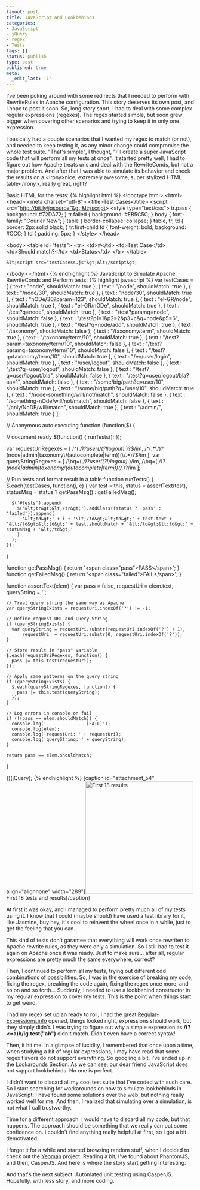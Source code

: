 ```yaml
---
layout: post
title: JavaScript and Lookbehinds
categories:
- JavaScript
- jQuery
- regex
- Tests
tags: []
status: publish
type: post
published: true
meta:
  _edit_last: '1'
---
```

I've been poking around with some redirects that I needed to perform with RewriteRules in Apache configuration. This story deserves its own post, and I hope to post it soon. So, long story short, I had to deal with some complex regular expressions (regexes). The regex started simple, but soon grew bigger when covering other scenarios and trying to keep it in only one expression.

I basically had a couple scenarios that I wanted my regex to match (or not), and needed to keep testing it, as any minor change could compromise the whole test suite. "That's simple", I thought, "I'll create a super JavaScript code that will perform all my tests at once". It started pretty well, I had to figure out how Apache treats urls and deal with the RewriteConds, but not a major problem. And after that I was able to simulate its behavior and check the results on a &lt;irony&gt;nice, extremely awesome, super stylized HTML table&lt;/irony&gt;, really great, right?

Basic HTML for the tests:
{% highlight html %}
&lt;!doctype html&gt;
&lt;html&gt;
  &lt;head&gt;
    &lt;meta charset="utf-8"&gt;
    &lt;title&gt;Test Cases&lt;/title&gt;
    &lt;script src="http://bit.ly/jqsource"&gt;&lt;/script&gt;
    &lt;style type="text/css"&gt;
      tr.pass {
        background: #72DA72;
      }
      tr.failed {
        background: #EB5C5C;
      }
      body {
        font-family: "Courier New";
      }
      table {
        border-collapse: collapse;
      }
      table, tr, td {
        border: 2px solid black;
      }
      tr:first-child td {
        font-weight: bold;
        background: #CCC;
      }
      td {
        padding: 5px;
      }
    &lt;/style&gt;
  &lt;/head&gt;

  &lt;body&gt;
    &lt;table id="tests"&gt;
      &lt;tr&gt;
        &lt;td&gt;#&lt;/td&gt;
        &lt;td&gt;Test Case&lt;/td&gt;
        &lt;td&gt;Should match?&lt;/td&gt;
        &lt;td&gt;Status&lt;/td&gt;
      &lt;/tr&gt;
    &lt;/table&gt;

    &lt;script src="testCasess.js"&gt;&lt;/script&gt;
  &lt;/body&gt;
&lt;/html&gt;
{% endhighlight %}
JavaScript to Simulate Apache RewriteConds and Perform tests:
{% highlight javascript %}
var testCases = [
  { text : "node",                             shouldMatch: true  },
  { text : "/node",                            shouldMatch: true  },
  { text : "/node/30",                         shouldMatch: true  },
  { text : "node/30",                          shouldMatch: true  },
  { text : "nODe/30?param=123",                shouldMatch: true  },
  { text : "el-GR/node",                       shouldMatch: true  },
  { text : "el-GR/nODe",                       shouldMatch: true  },
  { text : "/test?q=node",                     shouldMatch: true  },
  { text : "/test?paramq=node",                shouldMatch: false },
  { text : "/test?p1=1&amp;p2=2&amp;p3=c&amp;q=node&amp;p5=6", shouldMatch: true  },
  { text : "/test?q=node/add",                 shouldMatch: true  },
  { text : "/taxonomy",                        shouldMatch: false },
  { text : "/taxonomy/term",                   shouldMatch: true  },
  { text : "/taxonomy/term/10",                shouldMatch: true  },
  { text : "/test?param=taxonomy/term/10",     shouldMatch: false },
  { text : "/test?paramq=taxonomy/term/10",    shouldMatch: false },
  { text : "/test?q=taxonomy/term/10",         shouldMatch: true  },
  { text : "/en/user/login",                   shouldMatch: true  },
  { text : "/user/logout",                     shouldMatch: false },
  { text : "/test?q=user/logout",              shouldMatch: false },
  { text : "/test?q=user/logout/bla",          shouldMatch: false },
  { text : "/test?q=user/logout/bla?aa=1",     shouldMatch: false },
  { text : "/some/big/path?q=user/10",         shouldMatch: true  },
  { text : "/some/big/path?q=/user/10",        shouldMatch: true  },
  { text : "/node-something/will/not/match",   shouldMatch: false },
  { text : "/something-nOde/will/not/match",   shouldMatch: false },
  { text : "/only/NoDE/will/match",            shouldMatch: true  },
  { text : "/admin/",                          shouldMatch: true  }
];

// Anonymous auto executing function
(function($) {

  // document ready
  $(function() {
    runTests();
  });

  var requestUriRegexes = [
    /^(.*\/)?user(\/(?!logout).*)?$/im,
    /^(.*\/)?(node|admin|taxonomy\/(autocomplete|term))(\/.*)?$/im
  ];
  var queryStringRegexes = [
    /\bq=(.*\/)?user((?!\/logout).*)/im,
    /\bq=(.*\/)?(node|admin|taxonomy\/(autocomplete|term))(\/.*)?/im
  ];

  // Run tests and format result in a table
  function runTests() {
    $.each(testCases, function(i, e) {
      var test      = this,
          status    = assertText(test),
          statusMsg = status ? getPassMsg() : getFailedMsg();

      $('#tests').append(
        $('&lt;tr&gt;&lt;/tr&gt;').addClass((status ? 'pass' : 'failed')).append(
          '&lt;td&gt;' + i + '&lt;/td&gt;&lt;td&gt;' + test.text + '&lt;/td&gt;&lt;td&gt;' + test.shouldMatch + '&lt;/td&gt;&lt;td&gt;' + statusMsg + '&lt;/td&gt;'
        )
      );
    });
  }

  function getPassMsg() {
    return '&lt;span class="pass"&gt;PASS&lt;/span&gt;';
  }
  function getFailedMsg() {
    return '&lt;span class="failed"&gt;FAIL&lt;/span&gt;';
  }

  function assertText(elem) {
    var pass = false,
        requestUri  = elem.text,
        queryString = '';

    // Treat query string the same way as Apache
    var queryStringExists = requestUri.indexOf('?') != -1;

    // Define request URI and Query String
    if (queryStringExists) {
      var queryString = requestUri.substr(requestUri.indexOf('?') + 1),
          requestUri  = requestUri.substr(0, requestUri.indexOf('?'));
    }

    // Store result in "pass" variable
    $.each(requestUriRegexes, function() {
      pass |= this.test(requestUri);
    });

    // Apply same patterns on the query string
    if (queryStringExists) {
      $.each(queryStringRegexes, function() {
        pass |= this.test(queryString);
      });
    }

    // Log errors in console on fail
    if (!(pass == elem.shouldMatch)) {
      console.log('---------------[FAIL]');
      console.log(elem);
      console.log('requestUri: ' + requestUri);
      console.log('queryString: ' + queryString);
    }

    return pass == elem.shouldMatch;
  }

})(jQuery);
{% endhighlight %}
[caption id="attachment_54" align="alignnone" width="289"]<a class="vt-p" href="http://brunops.org/javascript-and-lookbehinds/snapshot2/" rel="attachment wp-att-54"><img class="size-medium wp-image-54 " alt="First 18 results" src="http://brunops.org/wp-content/uploads/2012/12/snapshot2-289x300.png" width="289" height="300" /></a> First 18 tests and results[/caption]

At first it was okay, and I managed to perform pretty much all of my tests using it. I know that I could (maybe should) have used a test library for it, like Jasmine, buy hey, it's cool to reinvent the wheel once in a while, just to get the feeling that you can.

This kind of tests don't garantee that everything will work once rewriten to Apache rewrite rules, as they were only a simulation. So I still had to test it again on Apache once it was ready. Just to make sure... after all, regular expressions are pretty much the same everywhere, correct?

Then, I continued to perform all my tests, trying out different odd combinations of possibilities. So, I was in the exercise of breaking my code, fixing the regex, breaking the code again, fixing the regex once more, and so on and so forth... Suddenly, I needed to use a lookbehind constructor in my regular expression to cover my tests. This is the point when things start to get weird.

I had my regex set up an ready to roll, I had the great <a class="vt-p" href="http://www.regular-expressions.info/">Regular-Expressions.info</a> opened, things looked right, expressions should work, but they simply didn't. I was trying to figure out why a simple expression as <strong>/(?&lt;=a)b/ig.test("ab")</strong> didn't match. Didn't even have a correct syntax!

Then, it hit me. In a glimpse of lucidity, I remembered that once upon a time, when studying a bit of regular expressions, I may have read that some regex flavors do not support everything. So googling a bit, I've ended up in the <a class="vt-p" href="http://www.regular-expressions.info/lookaround.html">Lookarounds Section</a>. As we can see, our dear friend JavaScript does not support lookbehinds. No one is perfect.

I didn't want to discard all my cool test suite that I've coded with such care. So I start searching for workarounds on how to simulate lookbehinds in JavaScript. I have found some solutions over the web, but nothing really worked well for me. And then, I realized that simulating over a simulation, is not what I call trustworthy.

Time for a different approach. I would have to discard all my code, but that happens. The approach should be something that we really can put some confidence on. I couldn't find anything really helpfull at first, so I got a bit demotivated..

I forgot it for a while and started browsing random stuff, when I decided to check out the <a class="vt-p" href="http://yeoman.io/">Yeoman</a> project. Reading a bit, I've found about PhantomJS, and then, CasperJS. And here is where the story start getting interesting.

And that's the next subject. Automated unit testing using CasperJS. Hopefully, with less story, and more coding.
